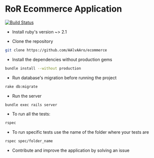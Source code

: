 RoR Ecommerce Application
===

[![Build Status](https://travis-ci.org/AAlvAAro/ecommerce.svg?branch=master)](https://travis-ci.org/AAlvAAro/ecommerce)

* Install ruby's version ~> 2.1

* Clone the repository
```bash
git clone https://github.com/AAlvAAro/ecommerce
```

* Install the dependencies without production gems
```bash
bundle install --without production
```

* Run database's migration before running the project
```bash
rake db:migrate
```

* Run the server
```bash
bundle exec rails server
```

* To run all the tests:
```bash
rspec
```

* To run specific tests use the name of the folder where your tests are
```bash
rspec spec/folder_name
```



* Contribute and improve the application by solving an issue   
